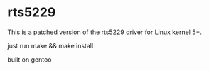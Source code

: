 # rts5229
This is a patched version of the rts5229 driver for Linux kernel 5+. 

just run make && make install

built on gentoo
